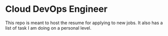 # Cloud DevOps Engineer
This repo is meant to host the resume for applying to new jobs. It also has a list of task I am doing on a personal level.
